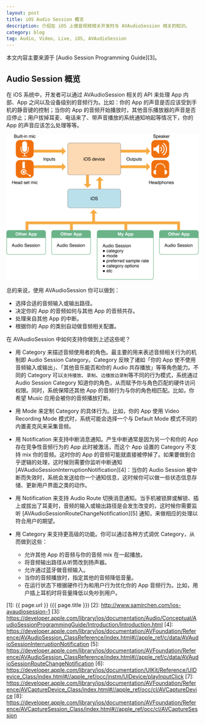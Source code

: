 ```yaml
---
layout: post
title: iOS Audio Session 概览
description: 介绍在 iOS 上做音视频相关开发时与 AVAudioSession 相关的知识。
category: blog
tag: Audio, Video, Live, iOS, AVAudioSession
---
```


本文内容主要来源于 [Audio Session Programming Guide][3]。

## Audio Session 概览

在 iOS 系统中，开发者可以通过 AVAudioSession 相关的 API 来处理 App 内部、App 之间以及设备级别的音频行为。比如：你的 App 的声音是否应该受到手机的静音键的控制；当你的 App 的音频开始播放时，其他音乐播放器的声音是否应停止；用户拔掉耳麦、电话来了、带声音播放的系统通知响起等情况下，你的 App 的声音应该怎么处理等等。

![image](../../images/ios-avaudiosession/aspg_intro.png)


总的来说，使用 AVAudioSession 你可以做到：

- 选择合适的音频输入或输出路径。
- 决定你的 App 的音频如何与其他 App 的音频共存。
- 处理来自其他 App 的中断。
- 根据你的 App 的类别自动做音频相关配置。

<!-- 
- Select the appropriate input and output routes for your app
- Determine how your app integrates audio from other apps
- Handle interruptions from other apps
- Automatically configure audio for the type of app your are creating
-->

在 AVAudioSession 中如何支持你做到上述这些呢？

- 用 Category 来描述音频使用者的角色。最主要的用来表述音频相关行为的机制即 Audio Session Category。Category 反映了诸如「你的 App 使不使用音频输入或输出」、「其他音乐能否和你的 Audio 共存播放」等等角色能力。不同的 Category 可以`支持播放`、`录制`、`边播放边录制`等不同的行为模式，系统通过 Audio Session Category 知道你的角色，从而赋予你与角色匹配的硬件访问权限。同时，系统保障还其他 App 的音频行为与你的角色相匹配。比如，你希望 Music 应用会被你的音频播放打断。


- 用 Mode 来定制 Category 的具体行为。比如，你的 App 使用 Video Recording Mode 模式时，系统可能会选择一个与 Default Mode 模式不同的内置麦克风来采集音频。


- 用 Notification 来支持中断消息通知。产生中断通常是因为另一个和你的 App 存在竞争性音频行为的 App 此时被激活，而这个 App 设置的 Category 不支持 mix 你的音频。这时你的 App 的音频可能就直接被停掉了。如果要做到合乎逻辑的处理，这时候则需要你监听中断通知 [AVAudioSessionInterruptionNotification][4]：当你的 Audio Session 被中断而失效时，系统会发送给你一个通知信息，这时候你可以做一些状态信息存储、更新用户界面之类的动作。


- 用 Notification 来支持 Audio Route 切换消息通知。当手机被锁屏或解锁、插上或拔出了耳麦时，音频的输入或输出路径是会发生改变的，这时候你需要监听 [AVAudioSessionRouteChangeNotification][5] 通知，来做相应的处理以符合用户的期望。


- 用 Category 来支持更高级的功能。你可以通过各种方式调优 Category，从而做到这些：
	- 允许其他 App 的音频与你的音频 mix 在一起播放。
	- 将音频输出路径从听筒改到扬声器。
	- 允许通过蓝牙做音频输入。
	- 当你的音频播放时，指定其他的音频降低音量。
	- 在运行状态下根据硬件行为和用户行为优化你的 App 音频行为。比如，用户插上耳机时将音量降低以免吵到用户。






[SamirChen]: http://www.samirchen.com "SamirChen"
[1]: {{ page.url }} ({{ page.title }})
[2]: http://www.samirchen.com/ios-avaudiosession-1
[3]: https://developer.apple.com/library/ios/documentation/Audio/Conceptual/AudioSessionProgrammingGuide/Introduction/Introduction.html
[4]: https://developer.apple.com/library/ios/documentation/AVFoundation/Reference/AVAudioSession_ClassReference/index.html#//apple_ref/c/data/AVAudioSessionInterruptionNotification
[5]: https://developer.apple.com/library/ios/documentation/AVFoundation/Reference/AVAudioSession_ClassReference/index.html#//apple_ref/c/data/AVAudioSessionRouteChangeNotification
[6]: https://developer.apple.com/library/ios/documentation/UIKit/Reference/UIDevice_Class/index.html#//apple_ref/occ/instm/UIDevice/playInputClick
[7]: https://developer.apple.com/library/ios/documentation/AVFoundation/Reference/AVCaptureDevice_Class/index.html#//apple_ref/occ/cl/AVCaptureDevice
[8]: https://developer.apple.com/library/ios/documentation/AVFoundation/Reference/AVCaptureSession_Class/index.html#//apple_ref/occ/cl/AVCaptureSession



